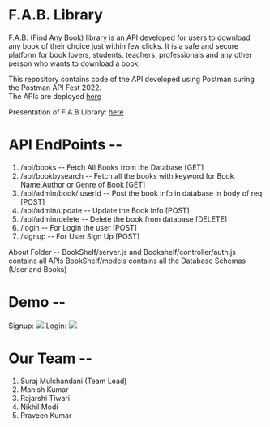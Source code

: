 # F.A.B. Library
F.A.B. (Find Any Book) library is an API developed for users to download any book of their choice just within few clicks. It is a safe and secure platform for book lovers, students, teachers, professionals and any other person who wants to download a book.

This repository contains code of the API developed using Postman suring the Postman API Fest 2022.<br />
The APIs are deployed [here](https://library-books-api.herokuapp.com/ "F.A.B. Library API")


Presentation of F.A.B Library: [here](https://drive.google.com/file/d/1LGn8qGB9_W4khaAYSt5SF5UV73eARm9v/view?usp=sharing/ "Presentation")

# API EndPoints --
1. /api/books -- Fetch All Books from the Database [GET] <br />
2. /api/bookbysearch -- Fetch all the books with keyword for Book Name,Author or Genre of Book [GET] <br />
3. /api/admin/book/:userId -- Post the book info in database in body of req [POST] <br />
4. /api/admin/update -- Update the Book Info [POST] <br />
5. /api/admin/delete -- Delete the book from database [DELETE] <br />
5. /login -- For Login the user [POST] <br />
6. /signup -- For User Sign Up [POST] 

About Folder -- 
BookShelf/server.js and Bookshelf/controller/auth.js contains all APIs
BookShelf/models contains all the Database Schemas (User and Books)
# Demo --
Signup:
<img src="https://github.com/surajm-333/Postman-API-fest-2022/blob/raw/postman-demo-1.png"/>
Login:
<img src="https://github.com/surajm-333/Postman-API-fest-2022/blob/raw/postman-demo-2.png"/>

# Our Team --
1. Suraj Mulchandani (Team Lead) <br />
2. Manish Kumar <br />
3. Rajarshi Tiwari <br />
4. Nikhil Modi <br />
5. Praveen Kumar <br />
